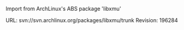 Import from ArchLinux's ABS package 'libxmu'

URL: svn://svn.archlinux.org/packages/libxmu/trunk
Revision: 196284
